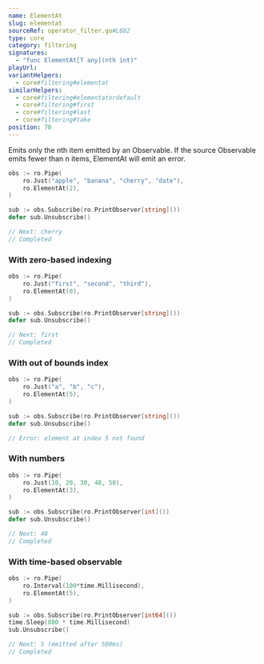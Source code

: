 ```yaml
---
name: ElementAt
slug: elementat
sourceRef: operator_filter.go#L682
type: core
category: filtering
signatures:
  - "func ElementAt[T any](nth int)"
playUrl:
variantHelpers:
  - core#filtering#elementat
similarHelpers:
  - core#filtering#elementatordefault
  - core#filtering#first
  - core#filtering#last
  - core#filtering#take
position: 70
---
```


Emits only the nth item emitted by an Observable. If the source Observable emits fewer than n items, ElementAt will emit an error.

```go
obs := ro.Pipe(
    ro.Just("apple", "banana", "cherry", "date"),
    ro.ElementAt(2),
)

sub := obs.Subscribe(ro.PrintObserver[string]())
defer sub.Unsubscribe()

// Next: cherry
// Completed
```

### With zero-based indexing

```go
obs := ro.Pipe(
    ro.Just("first", "second", "third"),
    ro.ElementAt(0),
)

sub := obs.Subscribe(ro.PrintObserver[string]())
defer sub.Unsubscribe()

// Next: first
// Completed
```

### With out of bounds index

```go
obs := ro.Pipe(
    ro.Just("a", "b", "c"),
    ro.ElementAt(5),
)

sub := obs.Subscribe(ro.PrintObserver[string]())
defer sub.Unsubscribe()

// Error: element at index 5 not found
```

### With numbers

```go
obs := ro.Pipe(
    ro.Just(10, 20, 30, 40, 50),
    ro.ElementAt(3),
)

sub := obs.Subscribe(ro.PrintObserver[int]())
defer sub.Unsubscribe()

// Next: 40
// Completed
```

### With time-based observable

```go
obs := ro.Pipe(
    ro.Interval(100*time.Millisecond),
    ro.ElementAt(5),
)

sub := obs.Subscribe(ro.PrintObserver[int64]())
time.Sleep(800 * time.Millisecond)
sub.Unsubscribe()

// Next: 5 (emitted after 500ms)
// Completed
```
